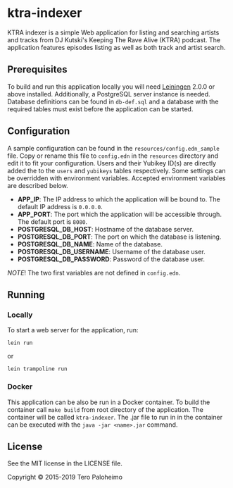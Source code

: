 # ktra-indexer

KTRA indexer is a simple Web application for listing and searching
artists and tracks from DJ Kutski's Keeping The Rave Alive (KTRA)
podcast. The application features episodes listing as well as both
track and artist search.

## Prerequisites

To build and run this application locally you will need [Leiningen][] 2.0.0 or
above installed. Additionally, a PostgreSQL server instance
is needed. Database definitions can be found in `db-def.sql` and
a database with the required tables must exist before the application
can be started.

[leiningen]: https://github.com/technomancy/leiningen

## Configuration

A sample configuration can be found in the `resources/config.edn_sample` file.
Copy or rename this file to `config.edn` in the `resources` directory and edit
it to fit your configuration. Users and their Yubikey ID(s) are directly added
the to the `users` and `yubikeys` tables respectively. Some settings can be overridden
with environment variables. Accepted environment variables are described below.
* __APP_IP__: The IP address to which the application will be bound to. The
default IP address is `0.0.0.0`.
* __APP_PORT__: The port which the application will be accessible through.
The default port is `8080`.
* __POSTGRESQL_DB_HOST__: Hostname of the database server.
* __POSTGRESQL_DB_PORT__: The port on which the database is listening.
* __POSTGRESQL_DB_NAME__: Name of the database.
* __POSTGRESQL_DB_USERNAME__: Username of the database user.
* __POSTGRESQL_DB_PASSWORD__: Password of the database user.

_NOTE_! The two first variables are not defined in `config.edn`.

## Running
### Locally
To start a web server for the application, run:

    lein run

or

    lein trampoline run

### Docker

This application can be also be run in a Docker container. To build the
container call `make build` from root directory of the application.
The container will be called `ktra-indexer`. The .jar file to run in in the
container can be executed with the `java -jar <name>.jar` command.

## License

See the MIT license in the LICENSE file.

Copyright © 2015-2019 Tero Paloheimo
